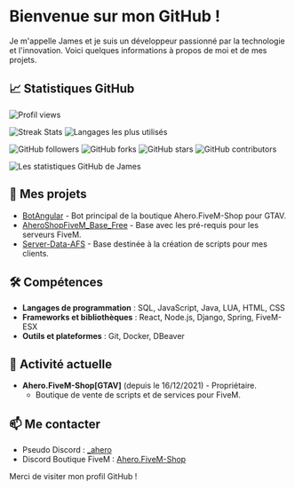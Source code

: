 # Bienvenue sur mon GitHub !

Je m'appelle James et je suis un développeur passionné par la technologie et l'innovation. Voici quelques informations à propos de moi et de mes projets.

## 📈 Statistiques GitHub
![Profil views](https://komarev.com/ghpvc/?username=James-TREMA)

![Streak Stats](https://github-readme-streak-stats.herokuapp.com/?user=James-TREMA&theme=radical) ![Langages les plus utilisés](https://github-readme-stats.vercel.app/api/top-langs/?username=James-TREMA&layout=compact&theme=radical)

![GitHub followers](https://img.shields.io/github/followers/James-TREMA?label=Followers&style=social) ![GitHub forks](https://img.shields.io/github/forks/James-TREMA/nom-de-votre-repo?label=Forks&style=social) ![GitHub stars](https://img.shields.io/github/stars/James-TREMA/nom-de-votre-repo?label=Stars&style=social) ![GitHub contributors](https://img.shields.io/github/contributors/James-TREMA/nom-de-votre-repo?label=Contributors&style=plastic)

![Les statistiques GitHub de James](https://github-readme-stats.vercel.app/api?username=James-TREMA&show_icons=true&theme=white)

## 🌱 Mes projets
- [BotAngular](https://github.com/James-TREMA/BotAngular) - Bot principal de la boutique Ahero.FiveM-Shop pour GTAV.
- [AheroShopFiveM_Base_Free](https://github.com/James-TREMA/AheroShopFiveM_Base_Free) - Base avec les pré-requis pour les serveurs FiveM.
- [Server-Data-AFS](https://github.com/James-TREMA/server-data) - Base destinée à la création de scripts pour mes clients.

## 🛠 Compétences
- **Langages de programmation** : SQL, JavaScript, Java, LUA, HTML, CSS
- **Frameworks et bibliothèques** : React, Node.js, Django, Spring, FiveM-ESX
- **Outils et plateformes** : Git, Docker, DBeaver

## 💼 Activité actuelle
- **Ahero.FiveM-Shop[GTAV]** (depuis le 16/12/2021) - Propriétaire.
  - Boutique de vente de scripts et de services pour FiveM.

## 📫 Me contacter
- Pseudo Discord : [_ahero](_ahero)
- Discord Boutique FiveM : [Ahero.FiveM-Shop](https://discord.gg/nvKs7x69wr)

Merci de visiter mon profil GitHub !
